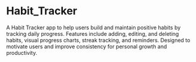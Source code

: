 # Habit_Tracker
A Habit Tracker app to help users build and maintain positive habits by tracking daily progress. Features include adding, editing, and deleting habits, visual progress charts, streak tracking, and reminders. Designed to motivate users and improve consistency for personal growth and productivity.
